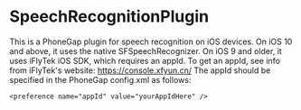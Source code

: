 SpeechRecognitionPlugin
=======================
This is a PhoneGap plugin for speech recognition on iOS devices.
On iOS 10 and above,  it uses the native SFSpeechRecognizer.
On iOS 9 and older,  it uses iFlyTek iOS SDK, which requires an appId.
To get an appId, see info from iFlyTek's website: https://console.xfyun.cn/
The appId should be specified in the PhoneGap config.xml as follows:
```
<preference name="appId" value="yourAppIdHere" />
```
